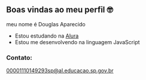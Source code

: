 ## Boas vindas ao meu perfil 🤓

meu nome é Douglas Aparecido

- Estou estudando na [Alura](https://www.alura.com.br/)
- Estou me desenvolvendo na linguagem JavaScript

### Contato:
00001110149293sp@al.educacao.sp.gov.br

<!--
**DouglasAParecido/DouglasAParecido** is a ✨ _special_ ✨ repository because its `README.md` (this file) appears on your GitHub profile.

Here are some ideas to get you started:

- 🔭 I’m currently working on ...
- 🌱 I’m currently learning ...
- 👯 I’m looking to collaborate on ...
- 🤔 I’m looking for help with ...
- 💬 Ask me about ...
- 📫 How to reach me: ...
- 😄 Pronouns: ...
- ⚡ Fun fact: ...
-->
